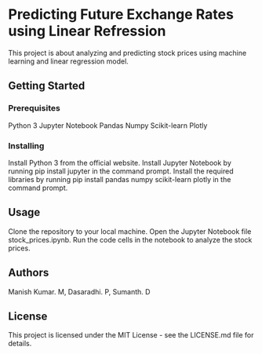 # Predicting Future Exchange Rates using Linear Refression

This project is about analyzing and predicting stock prices using machine learning and linear regression model.

## Getting Started
### Prerequisites
Python 3
Jupyter Notebook
Pandas
Numpy
Scikit-learn
Plotly

### Installing
Install Python 3 from the official website.
Install Jupyter Notebook by running pip install jupyter in the command prompt.
Install the required libraries by running pip install pandas numpy scikit-learn plotly in the command prompt.

## Usage
Clone the repository to your local machine.
Open the Jupyter Notebook file stock_prices.ipynb.
Run the code cells in the notebook to analyze the stock prices.

## Authors
Manish Kumar. M, 
Dasaradhi. P, 
Sumanth. D

## License
This project is licensed under the MIT License - see the LICENSE.md file for details.
